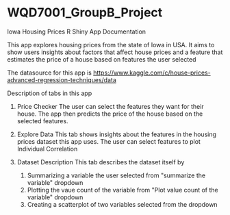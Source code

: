 # WQD7001_GroupB_Project
Iowa Housing Prices R Shiny App Documentation

This app explores housing prices from the state of Iowa in USA.
It aims to show users insights about factors that affect house prices
and a feature that estimates the price of a house based on features the user selected

The datasource for this app is https://www.kaggle.com/c/house-prices-advanced-regression-techniques/data

Description of tabs in this app
1) Price Checker
	The user can select the features they want for their house.
	The app then predicts the price of the house based on the selected features.
	
2) Explore Data
	This tab shows insights about the features in the housing prices dataset this app uses.
	The user can select features to plot Individual Correlation
	
3) Dataset Description
	This tab describes the dataset itself by
	1) Summarizing a variable the user selected from "summarize the variable" dropdown
	2) Plotting the vaue count of the variable from "Plot value count of the variable" dropdown
	3) Creating a scatterplot of two variables selected from the dropdown
